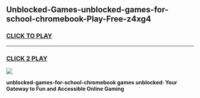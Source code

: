 
## Unblocked-Games-unblocked-games-for-school-chromebook-Play-Free-z4xg4
<h3>
<a href="https://premium76.site?title=unblocked-games-for-school-chromebook&ref=18A">CLICK TO PLAY</a></h3>
<hr>

<h3>
<a href="https://premium76.site?title=unblocked-games-for-school-chromebook&ref=18A">CLICK 2 PLAY</a>
  
</h3>

<a href="https://premium76.site?title=unblocked-games-for-school-chromebook&ref=18A"><img src="https://clearcache.store/games.png"></a>


**unblocked-games-for-school-chromebook games unblocked: Your Gateway to Fun and Accessible Online Gaming**
